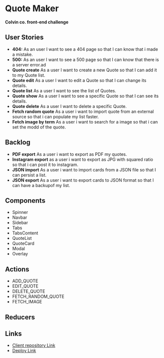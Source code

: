 # Quote Maker
 **Colvin co. front-end challenge**

## User Stories

  -  **404:** As an user I want to see a 404 page so that I can know that i made a mistake.
  -  **500:** As an user I want to see a 500 page so that I can know that there is a server error.ad
  -  **Quote create** As a user I want to create a new Quote so that I can add it to  my Quote list.
  -  **Quote edit** As a user I want to edit a Quote so that I can change its details.
  -  **Quote list** As a user I want to see the list of Quotes.
  -  **Quote show** As a user I want to see a specific Quote so that I can see its details.
  -  **Quote delete** As a user I want to delete a specific Quote.
  -  **Fetch random quote** As a user i want to import quote from an external source so that i can populate my list faster.
  -  **Fetch image by term** As a user i want to search for a image so that i can set the modd of the quote.

## Backlog

-  **PDF export** As a user i want to export as PDF my quotes.
- **Instagram export** as a user i want to export as JPG with squared ratio so that i can post it to instagram.
-  **JSON import** As a user i want to import cards from a JSON file so that I can persist a list.
-  **JSON export** As a user i want to export cards to JSON format so that I can have a backupof my list.

## Components

- Spinner
- Navbar
- Sidebar
- Tabs
- TabsContent
- QuoteList
- QuoteCard
- Modal
- Overlay

## Actions

- ADD_QUOTE
- EDIT_QUOTE
- DELETE_QUOTE
- FETCH_RANDOM_QUOTE
- FETCH_IMAGE

## Reducers

## Links
- [Client repository Link](http://github.com)
- [Deploy Link](http://heroku.com)